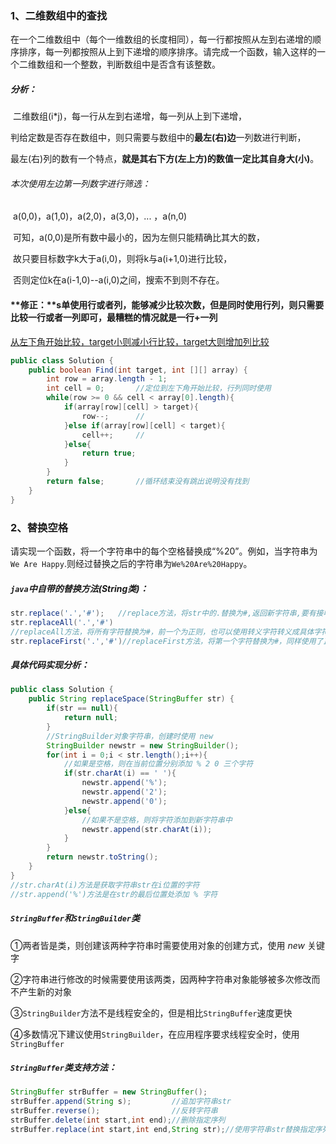 ### 1、二维数组中的查找

在一个二维数组中（每个一维数组的长度相同），每一行都按照从左到右递增的顺序排序，每一列都按照从上到下递增的顺序排序。请完成一个函数，输入这样的一个二维数组和一个整数，判断数组中是否含有该整数。

##### 分析：

​	二维数组(i*j)，每一行从左到右递增，每一列从上到下递增，

​	判给定数是否存在数组中，则只需要与数组中的**最左(右)边**一列数进行判断，

​	最左(右)列的数有一个特点，**就是其右下方(左上方)的数值一定比其自身大(小)**。

###### 	本次使用左边第一列数字进行筛选：

​	a(0,0)，a(1,0)，a(2,0)，a(3,0)，... ，a(n,0)

​	可知，a(0,0)是所有数中最小的，因为左侧只能精确比其大的数，

​	故只要目标数字k大于a(i,0)，则将k与a(i+1,0)进行比较，

​	否则定位k在a(i-1,0)--a(i,0)之间，搜索不到则不存在。

#### **修正：**s单使用行或者列，能够减少比较次数，但是同时使用行列，则只需要比较一行或者一列即可，最糟糕的情况就是一行+一列

​	<u>从左下角开始比较，target小则减小行比较，target大则增加列比较</u>

```java
public class Solution {
    public boolean Find(int target, int [][] array) {
        int row = array.length - 1;
        int cell = 0;		//定位到左下角开始比较，行列同时使用
        while(row >= 0 && cell < array[0].length){
            if(array[row][cell] > target){
                row--;		//
            }else if(array[row][cell] < target){
                cell++;		//
            }else{
                return true;
            }
        }
        return false;		//循环结束没有跳出说明没有找到
    }
}
```

### 2、替换空格

请实现一个函数，将一个字符串中的每个空格替换成“%20”。例如，当字符串为`We Are Happy`.则经过替换之后的字符串为`We%20Are%20Happy`。

##### `java`中自带的替换方法(String类)：

```java
str.replace('.','#');	//replace方法，将str中的.替换为#,返回新字符串,要有接收
str.replaceAll('.','#')	
//replaceAll方法，将所有字符替换为#，前一个为正则，也可以使用转义字符转义成具体字符
str.replaceFirst('.','#')//replaceFirst方法，将第一个字符替换为#，同样使用了正则
```

##### 具体代码实现分析：

```java
public class Solution {
    public String replaceSpace(StringBuffer str) {
        if(str == null){
            return null;
        }
        //StringBuilder对象字符串，创建时使用 new
        StringBuilder newstr = new StringBuilder();
        for(int i = 0;i < str.length();i++){
            //如果是空格，则在当前位置分别添加 % 2 0 三个字符
            if(str.charAt(i) == ' '){
                newstr.append('%');
                newstr.append('2');
                newstr.append('0');
            }else{
                //如果不是空格，则将字符添加到新字符串中
                newstr.append(str.charAt(i));
            }
        }
        return newstr.toString();
    }
}
//str.charAt(i)方法是获取字符串str在i位置的字符
//str.append('%')方法是在str的最后位置处添加 % 字符
```

##### `StringBuffer`和`StringBuilder`**类**

①两者皆是类，则创建该两种字符串时需要使用对象的创建方式，使用 *new* 关键字

②字符串进行修改的时候需要使用该两类，因两种字符串对象能够被多次修改而不产生新的对象

③`StringBuilder`方法不是线程安全的，但是相比`StringBuffer`速度更快

④多数情况下建议使用`StringBuilder`，在应用程序要求线程安全时，使用`StringBuffer`

##### `StringBuffer`类支持方法：

```java
StringBuffer strBuffer = new StringBuffer();
strBuffer.append(String s);			//追加字符串str
strBuffer.reverse();				//反转字符串
strBuffer.delete(int start,int end);//删除指定序列
strBuffer.replace(int start,int end,String str);//使用字符串str替换指定序列
```







